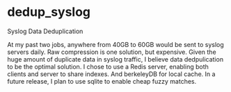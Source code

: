 dedup_syslog
=========

Syslog Data Deduplication

At my past two jobs, anywhere from 40GB to 60GB would be sent to syslog servers daily.  Raw compression is one solution, but expensive.  Given the huge amount of duplicate data in syslog traffic, I believe data dedpulication to be the optimal solution.  I chose to use a Redis server, enabling both clients and server to share indexes.  And berkeleyDB for local cache.  In a future release, I plan to use sqlite to enable cheap fuzzy matches.
